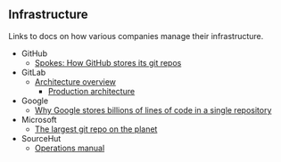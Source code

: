 ## Infrastructure

Links to docs on how various companies manage their infrastructure.

- GitHub
  - [Spokes: How GitHub stores its git repos](https://github.blog/2016-09-07-building-resilience-in-spokes/)
- GitLab
  - [Architecture overview](https://docs.gitlab.com/ee/development/architecture.html)
    - [Production architecture](https://about.gitlab.com/handbook/engineering/infrastructure/production/architecture/)
- Google
  - [Why Google stores billions of lines of code in a single repository](https://dl.acm.org/doi/pdf/10.1145/2854146)
- Microsoft
  - [The largest git repo on the planet](https://devblogs.microsoft.com/bharry/the-largest-git-repo-on-the-planet/)
- SourceHut
  - [Operations manual](https://man.sr.ht/ops/)
